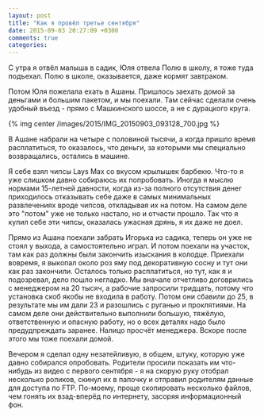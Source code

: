 ```yaml
---
layout: post
title: "Как я провёл третье сентября"
date: 2015-09-03 20:27:09 +0300
comments: true
categories: 
---
```

C утра я отвёл малыша в садик, Юля отвела Полю в школу, я тоже туда подъехал. Полю в школе, оказывается, даже кормят завтраком.

Потом Юля пожелала ехать в Ашаны. Пришлось заехать домой за деньгами и большим пакетом, и мы поехали. Там сейчас сделали очень удобный въезд - прямо с Машкинского шоссе, а не с дурацкого круга.

{% img center /images/2015/IMG_20150903_093128_700.jpg %}

В Ашане набрали на четыре с половиной тысячи, а когда пришло время расплатиться, то оказалось, что деньги, за которыми мы специально возвращались, остались в машине. 

Я себе взял чипсы Lays Max со вкусом крылышек барбекю. Что-то я уже слишком давно собираюсь их попробовать. Иногда я мыслю нормами 15-летней давности, когда из-за полного отсутствия денег приходилось отказывать себе даже в самых минимальных развлечениях вроде чипсов, откладывая их на потом. На самом деле это "потом" уже не только настало, но и отчасти прошло. Так что я купил себе эти чипсы, оказалась ужасная дрянь, я их даже не доел.

Прямо из Ашана поехали забрать Игорька из садика, теперь он уже не стоял у выхода, а самостоятельно играл. И потом поехали на участок, там как раз должны были закончить изыскания в колодце. Приехали вовремя, я выкопал около роз яму под декоративную сосну и тут они как раз закончили. Осталось только расплатиться, но тут, как я и подозревал, дело пошло негладко. Мы вначале отчетливо договрились с менеджером на 20 тысяч, а рабочие запросили тридцать, потому что установка скоб якобы не входила в работу. Потом они сбавили до 25, в результате мы им дали 23 и разошлись с руганью и проклятиями. На самом деле они действительно выполнили большую, тяжёлую, ответственную и опасную работу, но о всех деталях надо было предудпреждать заранее. Налицо просчёт менеджера. Вскоре после этого мы тоже поехали домой.

Вечером я сделал одну незатейливую, в общем, штуку, которую уже давно собирался опробовать. Родители просили показать им что-нибудь из видео с первого сентября - я на скорую руку отобрал несколько роликов, скинул их в папочку и отправил родителям данные для доступа по FTP. По-моему, проще скопировать несколько файлов, чем гонять их взад-вперёд по интернету, засоряя информационный фон.